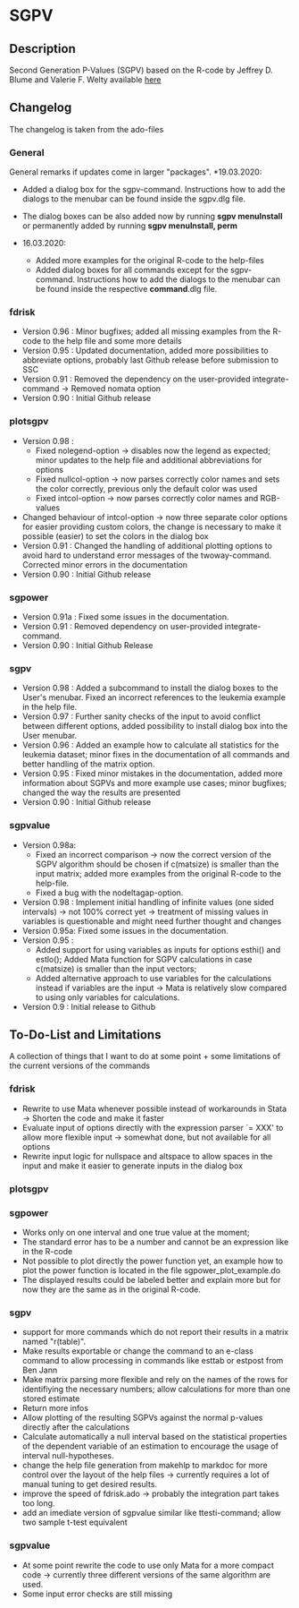 # SGPV
## Description
Second Generation P-Values (SGPV) based on the R-code by  Jeffrey D. Blume and Valerie F. Welty available [here](https://github.com/weltybiostat/sgpv)

## Changelog
The changelog is taken from the ado-files

### General
General remarks if updates come in larger "packages".
*19.03.2020: 
 * Added a dialog box for the sgpv-command. Instructions how to add the dialogs to the menubar can be found inside the sgpv.dlg file. 
 * The dialog boxes can be also added now by running __sgpv menuInstall__ or permanently added by running __sgpv menuInstall, perm__

* 16.03.2020: 
  * Added more examples for the original R-code to the help-files
  * Added dialog boxes for all commands except for the sgpv-command. Instructions how to add the dialogs to the menubar can be found inside the respective **command**.dlg file.

### fdrisk
* Version 0.96 : Minor bugfixes; added all missing examples from the R-code to the help file and some more details
* Version 0.95 : Updated documentation, added more possibilities to abbreviate options, probably last Github release before submission to SSC 
* Version 0.91 : Removed the dependency on the user-provided integrate-command -> Removed nomata option
* Version 0.90 : Initial Github release

### plotsgpv
* Version 0.98 : 
  * Fixed nolegend-option -> disables now the legend as expected; minor updates to the help file and additional abbreviations for options
  * Fixed nullcol-option -> now parses correctly color names and sets the color correctly, previous only the default color was used
  * Fixed intcol-option -> now parses correctly color names and  RGB-values
* Changed behaviour of intcol-option -> now three separate color options for easier providing custom colors, the change is necessary to make it possible (easier) to set the colors in the dialog box 
* Version 0.91 : Changed the handling of additional plotting options to avoid hard to understand error messages of the twoway-command. Corrected minor errors in the documentation
* Version 0.90 : Initial Github release

### sgpower
* Version 0.91a	: Fixed some issues in the documentation.
* Version 0.91 	: Removed dependency on user-provided integrate-command. 
* Version 0.90 	: Initial Github Release

### sgpv
* Version 0.98 : Added a subcommand to install the dialog boxes to the User's menubar. Fixed an incorrect references to the leukemia example in the help file.
* Version 0.97 : Further sanity checks of the input to avoid conflict between different options, added possibility to install dialog box into the User menubar.
* Version 0.96 : Added an example how to calculate all statistics for the leukemia dataset; minor fixes in the documentation of all commands and better handling of the matrix option.
* Version 0.95 : Fixed minor mistakes in the documentation, added more information about SGPVs and more example use cases; minor bugfixes; changed the way the results are presented
* Version 0.90 : Initial Github release

### sgpvalue
* Version 0.98a: 
	* Fixed an incorrect comparison -> now the correct version of the SGPV algorithm should be chosen if c(matsize) is smaller than the input matrix; added more examples from the original R-code to the help-file.
	* Fixed a bug with the nodeltagap-option.
* Version 0.98 : Implement initial handling of infinite values (one sided intervals) -> not 100% correct yet -> treatment of missing values in variables is questionable and might need further thought and changes
* Version 0.95a: Fixed some issues in the documentation.
* Version 0.95 : 
  * Added support for using variables as inputs for options esthi() and estlo(); Added Mata function for SGPV calculations in case c(matsize) is smaller than the input vectors; 
  * Added alternative approach to use variables for the calculations instead if variables are the input -> Mata is relatively slow compared to using only variables for calculations.
* Version 0.9  : Initial release to Github 

## To-Do-List and Limitations
A collection of things that I want to do at some point + some limitations of the current versions of the commands

### fdrisk
*   Rewrite to use Mata whenever possible instead of workarounds in Stata -> Shorten the code and make it faster
* 	Evaluate input of options directly with the expression parser `= XXX' to allow more flexible input -> somewhat done, but not available for all options
* 	Rewrite input logic for nullspace and altspace to allow spaces in the input and make it easier to generate inputs in the dialog box

### plotsgpv


### sgpower
* Works only on one interval and one true value at the moment; 
* The standard error has to be a number and cannot be an expression like in the R-code
* Not possible to plot directly the power function yet, an example how to plot the power function is located in the file sgpower_plot_example.do
* The displayed results could be labeled better and explain more but for now they are the same as in the original R-code.

### sgpv
* support for more commands which do not report their results in a matrix named "r(table)".
* Make results exportable or change the command to an e-class command to allow processing in commands like esttab or estpost from Ben Jann 
* Make matrix parsing more flexible and rely on the names of the rows for identifiying the necessary numbers; allow calculations for more than one stored estimate
* Return more infos
* Allow plotting of the resulting SGPVs against the normal p-values directly after the calculations
* Calculate automatically a null interval based on the statistical properties of the dependent variable of an estimation to encourage the usage of interval null-hypotheses.
* change the help file generation from makehlp to markdoc for more control over the layout of the help files -> currently requires a lot of manual tuning to get desired results.
* improve the speed of fdrisk.ado -> probably the integration part takes too long.
* add an imediate version of sgpvalue similar like ttesti-command; allow two sample t-test equivalent 

### sgpvalue
* At some point rewrite the code to use only Mata for a more compact code -> currently three different versions of the same algorithm are used. 
* Some input error checks are still missing



